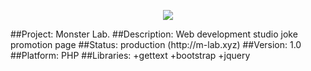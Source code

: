 <p align="center"><img src="https://laravel.com/assets/img/components/logo-laravel.svg"></p>
##Project: Monster Lab.
##Description: Web development studio joke promotion page
##Status: production (http://m-lab.xyz)
##Version: 1.0
##Platform: PHP
##Libraries:
+gettext
+bootstrap
+jquery